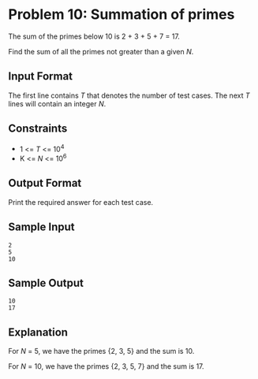 # Problem 10: Summation of primes

The sum of the primes below 10 is 2 + 3 + 5 + 7 = 17.

Find the sum of all the primes not greater than a given _N_.

## Input Format

The first line contains _T_ that denotes the number of test cases.
The next _T_ lines will contain an integer _N_.


## Constraints

* 1 <= _T_ <= 10<sup>4</sup>
* K <= _N_ <= 10<sup>6</sup>

## Output Format

Print the required answer for each test case.

## Sample Input

    2
    5
    10

## Sample Output

    10
    17

## Explanation

For _N_ = 5, we have the primes {2, 3, 5} and the sum is 10.

For _N_ = 10, we have the primes {2, 3, 5, 7} and the sum is 17.
